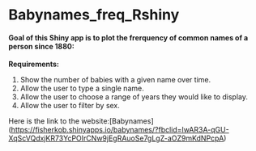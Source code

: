 # Babynames_freq_Rshiny

#### Goal of this Shiny app is to plot the frerquency of common names of a person since 1880:

**Requirements:**

1) Show the number of babies with a given name over time.
2) Allow the user to type a single name. 
3) Allow the user to choose a range of years they would like to display.
4) Allow the user to filter by sex.

Here is the link to the website:[Babynames] (https://fisherkob.shinyapps.io/babynames/?fbclid=IwAR3A-qGU-XqScVQdxjKR73YcPOIrCNw9jEgRAuoSe7gLgZ-aOZ9mKdNPcpA)




